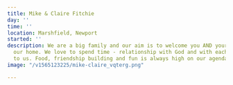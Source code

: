 ```yaml
---
title: Mike & Claire Fitchie
day: ''
time: ''
location: Marshfield, Newport
started: ''
description: We are a big family and our aim is to welcome you AND your kids into
  our home. We love to spend time - relationship with God and with each other is key
  to us. Food, friendship building and fun is always high on our agenda!
image: "/v1565123225/mike-claire_vqterg.png"

---
```

